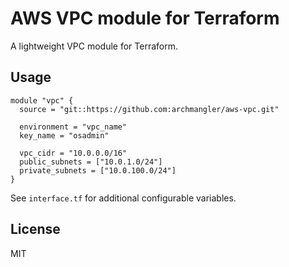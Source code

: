 # AWS VPC module for Terraform

A lightweight VPC module for Terraform.

## Usage

```hcl
module "vpc" {
  source = "git::https://github.com:archmangler/aws-vpc.git"

  environment = "vpc_name"
  key_name = "osadmin"

  vpc_cidr = "10.0.0.0/16"
  public_subnets = ["10.0.1.0/24"]
  private_subnets = ["10.0.100.0/24"]
}
```

See `interface.tf` for additional configurable variables.

## License

MIT

